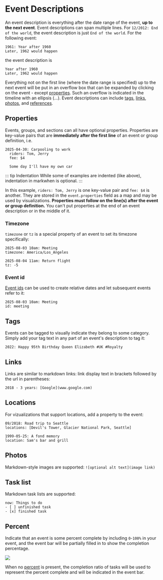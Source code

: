 # Event Descriptions

An event description is everything after the date range of the event, **up to the next event**. Event descriptions can span multiple lines. For `12/2012: End of the world`, the event description is just `End of the world`. For the following event:

```mw
1961: Year after 1960
Later, 1962 would happen
```

the event description is

```mw
Year after 1960
Later, 1962 would happen
```

Everything not on the first line (where the date range is specified) up to the next event will be put in an overflow box that can be expanded by clicking on the event - except [properties](#properties). Such an overflow is indicated in the timeline with an ellipsis (...). Event descriptions can include [tags](#tags), [links](#links), [photos](#photos), and [references](#references).

## Properties

Events, groups, and sections can all have optional properties. Properties are key-value pairs that are **immediately after the first line** of an event or group definition, i.e.

```mw{2,3}
2025-04-30: Carpooling to work
  riders: Tom, Jerry
  fee: $4

  Some day I'll have my own car
```

::: tip Indentation
While some of examples are indented (like above), indentation in markwhen is optional.
:::

In this example, `riders: Tom, Jerry` is one key-value pair and `fee: $4` is another. They are stored in the `event.properties` field as a map and may be used by visualizations. **Properties must follow on the line(s) after the event or group definition.** You can't put properties at the end of an event description or in the middle of it.

### Timezone

`timezone` or `tz` is a special property of an event to set its timezone specifically:

```mw{2,5}
2025-08-03 10am: Meeting
timezone: America/Los_Angeles

2025-08-04 11am: Return flight
tz: -5
```

### Event id

[Event ids](/syntax/dates-and-ranges#event-ids) can be used to create relative dates and let subsequent events refer to it:

```mw{2}
2025-08-03 10am: Meeting
id: meeting
```

## Tags

Events can be tagged to visually indicate they belong to some category. Simply add your tag text in any part of an event's description to tag it:

```mw
2022: Happy 95th Birthday Queen Elizabeth #UK #Royalty
```

## Links

Links are similar to markdown links: link display text in brackets followed by the url in parentheses:

```mw
2018 - 3 years: [Google](www.google.com)
```

## Locations

For vizualizations that support locations, add a property to the event:

```mw{2,5}
09/2018: Road trip to Seattle
locations: [Devil's Tower, Glacier National Park, Seattle]

1999-05-25: A fond memory
location: Sam's bar and grill
```

## Photos

Markdown-style images are supported: `![optional alt text](image link)`

## Task list

Markdown task lists are supported:

```mw
now: Things to do
- [ ] unfinished task
- [x] finished task
```

## Percent

Indicate that an event is some percent complete by including `0`-`100%` in your event, and the event bar will be partially filled in to show the completion percentage.

![](/images/percents.png)

When no [percent](#percent) is present, the completion ratio of tasks will be used to represent the percent complete and will be indicated in the event bar.
